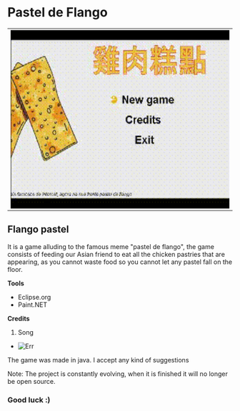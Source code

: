 # Pastel de Flango
<table>
  <tr>
    <th>
      <img src="pastelDeFlangoTeste1.gif" alt="My cool logo"
      align="center" width="1200" height="400" />
    </th>
  </tr>
</table>

## Flango pastel

It is a game alluding to the famous meme "pastel de flango", the game consists of feeding our Asian friend to eat all the chicken pastries that are appearing, as you cannot waste food so you cannot let any pastel fall on the floor.

<b> Tools</b>
* Eclipse.org
* Paint.NET

<b>Credits</b>
<br>
1. Song


* <img src="https://i.ytimg.com/vi/YrlJum5u4uE/maxresdefault.jpg" width="120" height="120" alt="Err" />


The game was made in java.
I accept any kind of suggestions

Note: The project is constantly evolving, when it is finished it will no longer be open source.

### Good luck :)
